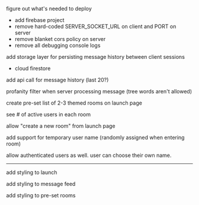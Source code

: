 figure out what's needed to deploy
* add firebase project
* remove hard-coded SERVER_SOCKET_URL on client and PORT on server
* remove blanket cors policy on server
* remove all debugging console logs

add storage layer for persisting message history between client sessions
* cloud firestore

add api call for message history (last 20?)

profanity filter when server processing message (tree words aren't allowed)

create pre-set list of 2-3 themed rooms on launch page

see # of active users in each room

allow "create a new room" from launch page

add support for temporary user name (randomly assigned when entering room)


allow authenticated users as well. user can choose their own name.

---

add styling to launch

add styling to message feed

add styling to pre-set rooms
